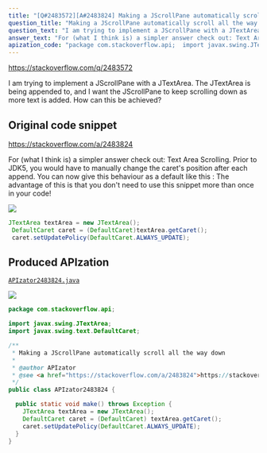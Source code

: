 ```yaml
---
title: "[Q#2483572][A#2483824] Making a JScrollPane automatically scroll all the way down"
question_title: "Making a JScrollPane automatically scroll all the way down"
question_text: "I am trying to implement a JScrollPane with a JTextArea. The JTextArea is being appended to, and I want the JScrollPane to keep scrolling down as more text is added. How can this be achieved?"
answer_text: "For (what I think is) a simpler answer check out: Text Area Scrolling. Prior to JDK5, you would have to manually change the caret's position after each append. You can now give this behaviour as a default like this : The advantage of this is that you don't need to use this snippet more than once in your code!"
apization_code: "package com.stackoverflow.api;  import javax.swing.JTextArea; import javax.swing.text.DefaultCaret;  /**  * Making a JScrollPane automatically scroll all the way down  *  * @author APIzator  * @see <a href=\"https://stackoverflow.com/a/2483824\">https://stackoverflow.com/a/2483824</a>  */ public class APIzator2483824 {    public static void make() throws Exception {     JTextArea textArea = new JTextArea();     DefaultCaret caret = (DefaultCaret) textArea.getCaret();     caret.setUpdatePolicy(DefaultCaret.ALWAYS_UPDATE);   } }"
---
```


https://stackoverflow.com/q/2483572

I am trying to implement a JScrollPane with a JTextArea. The JTextArea is being appended to, and I want the JScrollPane to keep scrolling down as more text is added. How can this be achieved?



## Original code snippet

https://stackoverflow.com/a/2483824

For (what I think is) a simpler answer check out: Text Area Scrolling.
Prior to JDK5, you would have to manually change the caret&#x27;s position after each append. You can now give this behaviour as a default like this :
The advantage of this is that you don&#x27;t need to use this snippet more than once in your code!

<div class="code-logo"><img src="/stackoverflow.png" /></div>

```java
JTextArea textArea = new JTextArea();
 DefaultCaret caret = (DefaultCaret)textArea.getCaret();
 caret.setUpdatePolicy(DefaultCaret.ALWAYS_UPDATE);
```

## Produced APIzation

[`APIzator2483824.java`](https://github.com/blind-papers/apization-temp-data/raw/main/search/APIzator2483824.java)

<div class="code-logo"><img src="/apizator.png" /></div>

```java
package com.stackoverflow.api;

import javax.swing.JTextArea;
import javax.swing.text.DefaultCaret;

/**
 * Making a JScrollPane automatically scroll all the way down
 *
 * @author APIzator
 * @see <a href="https://stackoverflow.com/a/2483824">https://stackoverflow.com/a/2483824</a>
 */
public class APIzator2483824 {

  public static void make() throws Exception {
    JTextArea textArea = new JTextArea();
    DefaultCaret caret = (DefaultCaret) textArea.getCaret();
    caret.setUpdatePolicy(DefaultCaret.ALWAYS_UPDATE);
  }
}

```